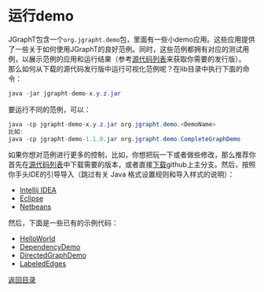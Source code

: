 # 运行demo  
JGraphT包含一个`org.jgrapht.demo`包，里面有一些小demo应用。这些应用提供了一些关于如何使用JGraphT的良好范例。同时，这些范例都拥有对应的测试用例，以展示范例的应用和运行结果（参考[源代码列表](https://github.com/jgrapht/jgrapht/releases)来获取你需要的发行版）。  
那么如何从下载的源代码发行版中运行可视化范例呢？在lib目录中执行下面的命令：  
``` java
java -jar jgrapht-demo-x.y.z.jar
```  
要运行不同的范例，可以：  
``` java
java -cp jgrapht-demo-x.y.z.jar org.jgrapht.demo.<DemoName>
比如:
java -cp jgrapht-demo-1.1.0.jar org.jgrapht.demo.CompleteGraphDemo
``` 
如果你想对范例进行更多的控制，比如，你想把玩一下或者做些修改，那么推荐你首先在[源代码列表](https://github.com/jgrapht/jgrapht/releases)中下载需要的版本，或者直接[下载](https://github.com/jgrapht/jgrapht/archive/master.zip)github上主分支。然后，按照你手头IDE的引导导入（跳过有关 Java 格式设置规则和导入样式的说明）：  
* [Intellij IDEA](https://github.com/jgrapht/jgrapht/wiki/How-to-setup-your-development-environment-for-JGraphT#developing-using-intellij-idea)  
* [Eclipse](https://github.com/jgrapht/jgrapht/wiki/How-to-setup-your-development-environment-for-JGraphT#developing-using-eclipse)  
* [Netbeans](https://github.com/jgrapht/jgrapht/wiki/How-to-setup-your-development-environment-for-JGraphT#developing-using-netbeans)  

然后，下面是一些已有的示例代码：  
* [HelloWorld](https://github.com/jgrapht/jgrapht/wiki/HelloWorld)  
* [DependencyDemo](https://github.com/jgrapht/jgrapht/wiki/DependencyDemo)  
* [DirectedGraphDemo](https://github.com/jgrapht/jgrapht/wiki/DirectedGraphDemo)  
* [LabeledEdges](https://jgrapht.org/guide/EX-LabeledEdges)  

[返回目录](https://github.com/roysong/reseachTec/tree/master/graph/jGraphT/apply/dev#jgrapht%E5%BC%80%E5%8F%91%E6%8C%87%E5%8D%97%E6%80%BB%E7%BA%B2)

